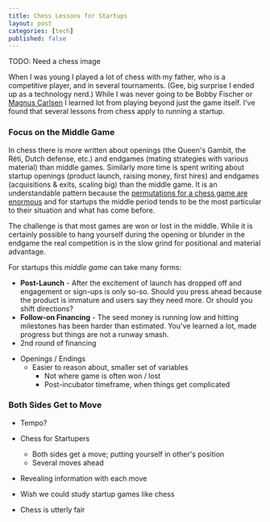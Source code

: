 ```yaml
--- 
title: Chess Lessons for Startups
layout: post
categories: [tech]
published: false
---
```

TODO: Need a chess image

When I was young I played a lot of chess with my father, who is a competitive player, and in several tournaments. (Gee, big surprise I ended up as a technology nerd.) While I was never going to be Bobby Fischer or <a href="http://www.time.com/time/magazine/article/0,9171,1950939,00.html">Magnus Carlsen</a> I learned lot from playing beyond just the game itself. I've found that several lessons from chess apply to running a startup.

<h3>Focus on the Middle Game</h3>

In chess there is more written about openings (the Queen's Gambit, the Réti, Dutch defense, etc.) and endgames (mating strategies with various material) than middle games. Similarly more time is spent writing about startup openings (product launch, raising money, first hires) and endgames (acquisitions &amp; exits, scaling big) than the middle game. It is an understandable pattern because the <a href="http://mathworld.wolfram.com/Chess.html">permutations for a chess game are enormous</a> and for startups the middle period tends to be the most particular to their situation and what has come before.

The challenge is that most games are won or lost in the middle. While it is certainly possible to hang yourself during the opening or blunder in the endgame the real competition is in the slow grind for positional and material advantage.

For startups this <em>middle game</em> can take many forms:
<ul>
	<li><strong>Post-Launch</strong> - After the excitement of launch has dropped off and engagement or sign-ups is only so-so. Should you press ahead because the product is immature and users say they need more. Or should you shift directions?</li>
	<li><strong>Follow-on Financing</strong> - The seed money is running low and hitting milestones has been harder than estimated. You've learned a lot, made progress but things are not a runway smash.</li>
	<li>2nd round of financing</li>
</ul>

- Openings / Endings
  - Easier to reason about, smaller set of variables
	- Not where game is often won / lost
	- Post-incubator timeframe, when things get complicated

<h3>Both Sides Get to Move</h3>
	
- Tempo?
- Chess for Startupers
	- Both sides get a move; putting yourself in other's position
	- Several moves ahead
- Revealing information with each move

- Wish we could study startup games like chess
- Chess is utterly fair